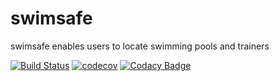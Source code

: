 # swimsafe
swimsafe enables users to locate swimming pools and trainers 


[![Build Status](https://travis-ci.com/sanya-kenneth/swimsafe.svg?token=5bTPBj984KeHK4y8z75X&branch=develop)](https://travis-ci.com/sanya-kenneth/swimsafe)  [![codecov](https://codecov.io/gh/sanya-kenneth/swimsafe/branch/develop/graph/badge.svg?token=Z4GcJGbj7i)](https://codecov.io/gh/sanya-kenneth/swimsafe) [![Codacy Badge](https://api.codacy.com/project/badge/Grade/5dbd91c99c9844caa037fd8a36858674)](https://www.codacy.com?utm_source=github.com&amp;utm_medium=referral&amp;utm_content=sanya-kenneth/swimsafe&amp;utm_campaign=Badge_Grade)



